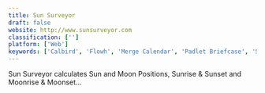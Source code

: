 ```yaml
---
title: Sun Surveyor
draft: false 
website: http://www.sunsurveyor.com
classification: ['']
platform: ['Web']
keywords: ['Calbird', 'Flowh', 'Merge Calendar', 'Padlet Briefcase', 'Sol: Sun Clock', 'Sun Intervals', 'SunIZup', "The Photographer's Ephemeris"]
---
```

Sun Surveyor calculates Sun and Moon Positions, Sunrise & Sunset and Moonrise & Moonset...